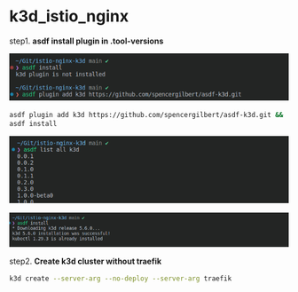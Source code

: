 # k3d_istio_nginx

step1. **asdf install plugin in .tool-versions**

![alt text](image-3.png)

```zsh
asdf plugin add k3d https://github.com/spencergilbert/asdf-k3d.git &&
asdf install
```
![alt text](image-1.png)

![alt text](image-2.png)


step2. **Create k3d cluster without traefik**

```zsh 
k3d create --server-arg --no-deploy --server-arg traefik
```